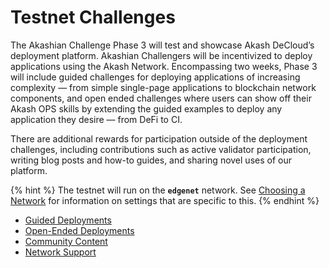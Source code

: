 # Testnet Challenges

The Akashian Challenge Phase 3 will test and showcase Akash DeCloud’s deployment platform. Akashian Challengers will be incentivized to deploy applications using the Akash Network. Encompassing two weeks, Phase 3 will include guided challenges for deploying applications of increasing complexity — from simple single-page applications to blockchain network components, and open ended challenges where users can show off their Akash OPS skills by extending the guided examples to deploy any application they desire — from DeFi to CI.

There are additional rewards for participation outside of the deployment challenges, including contributions such as active validator participation, writing blog posts and how-to guides, and sharing novel uses of our platform.

{% hint %}
The testnet will run on the **`edgenet`** network.  See [Choosing a Network](/guides/version.md) for
information on settings that are specific to this.
{% endhint %}

* [Guided Deployments](/testnet-challenges/guided-deployments.md)
* [Open-Ended Deployments](/testnet-challenges/open-ended-deployments.md)
* [Community Content](/testnet-challenges/community-content.md)
* [Network Support](/testnet-challenges/network-support.md)
